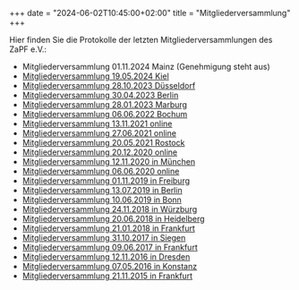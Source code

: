 +++
date = "2024-06-02T10:45:00+02:00"
title = "Mitgliederversammlung"
+++

Hier finden Sie die Protokolle der letzten Mitgliederversammlungen des ZaPF e.V.:

- Mitgliederversammlung 01.11.2024 Mainz (Genehmigung steht aus)
- [Mitgliederversammlung 19.05.2024 Kiel](/protokolle/Protokoll_MV_2024_05_19_Kiel.pdf)
- [Mitgliederversammlung 28.10.2023 Düsseldorf](/protokolle/Protokoll_MV_2023_10_28_Duesseldorf.pdf)
- [Mitgliederversammlung 30.04.2023 Berlin](/protokolle/Protokoll_MV_2023_04_30_Berlin.pdf)
- [Mitgliederversammlung 28.01.2023 Marburg](/protokolle/Protokoll_MV_2023_01_28_Marburg.pdf)
- [Mitgliederversammlung 06.06.2022 Bochum](/protokolle/Protokoll_MV_2022_06_06_Bochum.pdf)
- [Mitgliederversammlung 13.11.2021 online](/protokolle/Protokoll_MV_2021_11_13_online.pdf)
- [Mitgliederversammlung 27.06.2021 online](/protokolle/Protokoll_MV_2021_06_27_online.pdf)
- [Mitgliederversammlung 20.05.2021 Rostock](/protokolle/Protokoll_MV_2021_05_20_Rostock.pdf)
- [Mitgliederversammlung 20.12.2020 online](/protokolle/Protokoll_MV_2020_12_20_Digital.pdf)
- [Mitgliederversammlung 12.11.2020 in München](/protokolle/Protokoll_MV_2020_11_12_Muenchen.pdf)
- [Mitgliederversammlung 06.06.2020 online](/protokolle/Protokoll_MV_2020_06_06_Digital.pdf)
- [Mitgliederversammlung 01.11.2019 in Freiburg](/protokolle/Protokoll_MV_2019_11_01_Freiburg.pdf)
- [Mitgliederversammlung 13.07.2019 in Berlin](/protokolle/Protokoll_MV_2019_07_13_Berlin.pdf)
- [Mitgliederversammlung 10.06.2019 in Bonn](/protokolle/Protokoll_MV_2019_06_10_Bonn.pdf)
- [Mitgliederversammlung 24.11.2018 in Würzburg](/protokolle/Protokoll_MV_2018_11_24_Wuerzburg.pdf)
- [Mitgliederversammlung 20.06.2018 in Heidelberg](/protokolle/Protokoll_MV_2018_06_20_Heidelberg.pdf)
- [Mitgliederversammlung 21.01.2018 in Frankfurt](/protokolle/Protokoll_MV_2018_01_21_Frankfurt.pdf)
- [Mitgliederversammlung 31.10.2017 in Siegen](/protokolle/Protokoll_MV_2017_10_31_Siegen.pdf)
- [Mitgliederversammlung 09.06.2017 in Frankfurt](/protokolle/Protokoll_MV_2017_06_09_Frankfurt.pdf)
- [Mitgliederversammlung 12.11.2016 in Dresden](/protokolle/Protokoll_MV_2016_11_12_Dresden.pdf)
- [Mitgliederversammlung 07.05.2016 in Konstanz](/protokolle/Protokoll_MV_2016_05_07_Konstanz.pdf)
- [Mitgliederversammlung 21.11.2015 in Frankfurt](/protokolle/Protokoll_MV_2015_11_21_Frankfurt.pdf)
